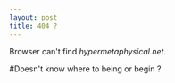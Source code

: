 ```yaml
---
layout: post
title: 404 ?
---
```


Browser can't find *hypermetaphysical.net*.

#Doesn't know 
where to being or begin ?
